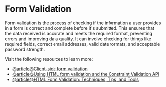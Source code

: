 # Form Validation

Form validation is the process of checking if the information a user provides in a form is correct and complete before it's submitted. This ensures that the data received is accurate and meets the required format, preventing errors and improving data quality. It can involve checking for things like required fields, correct email addresses, valid date formats, and acceptable password strength.

Visit the following resources to learn more:

- [@article@Client-side form validation](https://developer.mozilla.org/en-US/docs/Learn_web_development/Extensions/Forms/Form_validation)
- [@article@Using HTML form validation and the Constraint Validation API](https://developer.mozilla.org/en-US/docs/Web/HTML/Guides/Constraint_validation)
- [@article@HTML Form Validation: Techniques, Tips, and Tools](https://www.dhiwise.com/post/html-form-validation-techniques-tips-and-tools)
